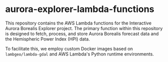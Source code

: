 # aurora-explorer-lambda-functions

This repository contains the AWS Lambda functions for the Interactive Aurora Borealis Explorer project. The primary function within this repository is designed to fetch, process, and store Aurora Borealis forecast data and the Hemispheric Power Index (HPI) data. 

To facilitate this, we employ custom Docker images based on `lambgeo/lambda-gdal` and AWS Lambda's Python runtime environments. 
